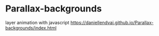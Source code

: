 # Parallax-backgrounds
layer animation with javascript
https://daniellendvai.github.io/Parallax-backgrounds/index.html

